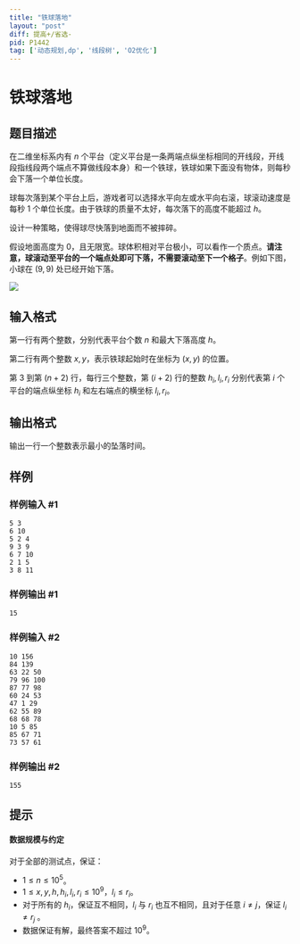 ```yaml
---
title: "铁球落地"
layout: "post"
diff: 提高+/省选-
pid: P1442
tag: ['动态规划,dp', '线段树', 'O2优化']
---
```

# 铁球落地
## 题目描述

在二维坐标系内有 $n$ 个平台（定义平台是一条两端点纵坐标相同的开线段，开线段指线段两个端点不算做线段本身）和一个铁球，铁球如果下面没有物体，则每秒会下落一个单位长度。

球每次落到某个平台上后，游戏者可以选择水平向左或水平向右滚，球滚动速度是每秒 $1$ 个单位长度。由于铁球的质量不太好，每次落下的高度不能超过 $h$。

设计一种策略，使得球尽快落到地面而不被摔碎。

假设地面高度为 $0$，且无限宽。球体积相对平台极小，可以看作一个质点。**请注意，球滚动至平台的一个端点处即可下落，不需要滚动至下一个格子**。例如下图，小球在 $(9,9)$ 处已经开始下落。

![](https://cdn.luogu.com.cn/upload/image_hosting/b19ucru5.png)
## 输入格式

第一行有两个整数，分别代表平台个数 $n$ 和最大下落高度 $h$。

第二行有两个整数 $x, y$，表示铁球起始时在坐标为 $(x, y)$ 的位置。

第 $3$ 到第 $(n + 2)$ 行，每行三个整数，第 $(i + 2)$ 行的整数 $h_i, l_i, r_i$ 分别代表第 $i$ 个平台的端点纵坐标 $h_i$ 和左右端点的横坐标 $l_i,r_i$。

## 输出格式

输出一行一个整数表示最小的坠落时间。
## 样例

### 样例输入 #1
```
5 3
6 10
5 2 4
9 3 9
6 7 10
2 1 5
3 8 11

```
### 样例输出 #1
```
15
```
### 样例输入 #2
```
10 156
84 139
63 22 50
79 96 100
87 77 98
60 24 53
47 1 29
62 55 89
68 68 78
10 5 85
85 67 71
73 57 61

```
### 样例输出 #2
```
155

```
## 提示

#### 数据规模与约定 

对于全部的测试点，保证：

- $1 \leq n \leq 10^5$。
- $1 \leq x, y, h, h_i, l_i, r_i \leq 10^9$，$l_i \leq r_i$。
- 对于所有的 $h_i$，保证互不相同，$l_i$ 与 $r_i$ 也互不相同，且对于任意 $i \neq j$，保证 $l_i \neq r_j$ 。
- 数据保证有解，最终答案不超过 $10^9$。
